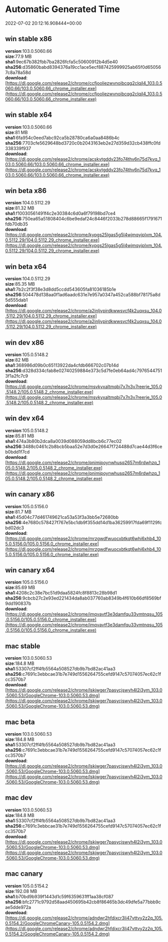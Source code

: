 # Automatic Generated Time
2022-07-02 20:12:16.908444+00:00

## win stable x86
**version**:103.0.5060.66  
**size**:77.9 MB  
**sha1**:9ec67b382fbb7ba2826fcfa5c50600912b4d5e40  
**sha256**:d35860babd8394376a19cc1ace5ecf887425999925ab65f0d650567c8a78a58d  
**download**:[https://dl.google.com/release2/chrome/ccfjooliezwvnoibcqg2clqjl4_103.0.5060.66/103.0.5060.66_chrome_installer.exe](https://dl.google.com/release2/chrome/ccfjooliezwvnoibcqg2clqjl4_103.0.5060.66/103.0.5060.66_chrome_installer.exe)  

## win stable x64
**version**:103.0.5060.66  
**size**:81 MB  
**sha1**:6fa954c0eed7abc92ca5b28780ca6a0aa8486b4c  
**sha256**:7703cfe5629648bd3720c0b2043163eb2e27d359d32cb438ffc0fd338339f937  
**download**:[https://dl.google.com/release2/chrome/acskvtgddv23fo74thv6n75d7kvq_103.0.5060.66/103.0.5060.66_chrome_installer.exe](https://dl.google.com/release2/chrome/acskvtgddv23fo74thv6n75d7kvq_103.0.5060.66/103.0.5060.66_chrome_installer.exe)  

## win beta x86
**version**:104.0.5112.29  
**size**:81.32 MB  
**sha1**:f10030561491f4c2e30384c6d0a6f79198bd7ce4  
**sha256**:750ea65a51808404c6be9edaf24c8446f2033b278d88665f1791671fdb70db35  
**download**:[https://dl.google.com/release2/chrome/kypgs25lgas5g5l4wjmqyjplxm_104.0.5112.29/104.0.5112.29_chrome_installer.exe](https://dl.google.com/release2/chrome/kypgs25lgas5g5l4wjmqyjplxm_104.0.5112.29/104.0.5112.29_chrome_installer.exe)  

## win beta x64
**version**:104.0.5112.29  
**size**:85.35 MB  
**sha1**:7b2c2f3f38e3d8dd5ccdd543605fa81036185b1e  
**sha256**:504478d138aa0f1ad6aadc631e7e957a0347a452ca588bf78175a8d5d555dab1  
**download**:[https://dl.google.com/release2/chrome/a2inljvpirdkwwsvcf4k2uqxsu_104.0.5112.29/104.0.5112.29_chrome_installer.exe](https://dl.google.com/release2/chrome/a2inljvpirdkwwsvcf4k2uqxsu_104.0.5112.29/104.0.5112.29_chrome_installer.exe)  

## win dev x86
**version**:105.0.5148.2  
**size**:82 MB  
**sha1**:368986d09b0c65113922da4cfdb666702c07b14d  
**sha256**:d328d334cfab8e02740259884e373c5d7fe0eb64ad4c79765447513f1a2fc7c9  
**download**:[https://dl.google.com/release2/chrome/msvkyxaltmqbj7x7n3v7reerje_105.0.5148.2/105.0.5148.2_chrome_installer.exe](https://dl.google.com/release2/chrome/msvkyxaltmqbj7x7n3v7reerje_105.0.5148.2/105.0.5148.2_chrome_installer.exe)  

## win dev x64
**version**:105.0.5148.2  
**size**:85.81 MB  
**sha1**:474a3b80b2dca8a0039d088059dd8bcb6c77ec02  
**sha256**:3488c0461c2b8bcb5baa52e7d3d0e26647f724488d7cae44d3f6ceb0bdd1f7cd  
**download**:[https://dl.google.com/release2/chrome/pnimipoynwhusq2657m6rdwhzq_105.0.5148.2/105.0.5148.2_chrome_installer.exe](https://dl.google.com/release2/chrome/pnimipoynwhusq2657m6rdwhzq_105.0.5148.2/105.0.5148.2_chrome_installer.exe)  

## win canary x86
**version**:105.0.5156.0  
**size**:81.7 MB  
**sha1**:45d04c77d461749621ca53a53f3a3bb5e72680bb  
**sha256**:4e7680c578427f767e5bc1db9f355dd14d1ba36259917fda69f1129fcbd02dc3  
**download**:[https://dl.google.com/release2/chrome/mrzgwdfwuocxbtkqt6whi6xhb4_105.0.5156.0/105.0.5156.0_chrome_installer.exe](https://dl.google.com/release2/chrome/mrzgwdfwuocxbtkqt6whi6xhb4_105.0.5156.0/105.0.5156.0_chrome_installer.exe)  

## win canary x64
**version**:105.0.5156.0  
**size**:85.69 MB  
**sha1**:4208c2c38e7bc51d9daa5824fc8f8813c28b98d1  
**sha256**:9cbcb27c2e93ed221434da8ab037760ab8349b4f610b66df8569bf9dd190837b  
**download**:[https://dl.google.com/release2/chrome/imqvavtf3e3damfqu33vmtnqsu_105.0.5156.0/105.0.5156.0_chrome_installer.exe](https://dl.google.com/release2/chrome/imqvavtf3e3damfqu33vmtnqsu_105.0.5156.0/105.0.5156.0_chrome_installer.exe)  

## mac stable
**version**:103.0.5060.53  
**size**:184.8 MB  
**sha1**:53307cf2ff4fb5564a508527db9b7bd82ac41aa3  
**sha256**:c7691c3ebbcae31b7e749d1556264755cefd9147c57074057ec62c1fcc3570b7  
**download**:[https://dl.google.com/release2/chrome/lskjwger7pasycjswyh4l2i3ym_103.0.5060.53/GoogleChrome-103.0.5060.53.dmg](https://dl.google.com/release2/chrome/lskjwger7pasycjswyh4l2i3ym_103.0.5060.53/GoogleChrome-103.0.5060.53.dmg)  

## mac beta
**version**:103.0.5060.53  
**size**:184.8 MB  
**sha1**:53307cf2ff4fb5564a508527db9b7bd82ac41aa3  
**sha256**:c7691c3ebbcae31b7e749d1556264755cefd9147c57074057ec62c1fcc3570b7  
**download**:[https://dl.google.com/release2/chrome/lskjwger7pasycjswyh4l2i3ym_103.0.5060.53/GoogleChrome-103.0.5060.53.dmg](https://dl.google.com/release2/chrome/lskjwger7pasycjswyh4l2i3ym_103.0.5060.53/GoogleChrome-103.0.5060.53.dmg)  

## mac dev
**version**:103.0.5060.53  
**size**:184.8 MB  
**sha1**:53307cf2ff4fb5564a508527db9b7bd82ac41aa3  
**sha256**:c7691c3ebbcae31b7e749d1556264755cefd9147c57074057ec62c1fcc3570b7  
**download**:[https://dl.google.com/release2/chrome/lskjwger7pasycjswyh4l2i3ym_103.0.5060.53/GoogleChrome-103.0.5060.53.dmg](https://dl.google.com/release2/chrome/lskjwger7pasycjswyh4l2i3ym_103.0.5060.53/GoogleChrome-103.0.5060.53.dmg)  

## mac canary
**version**:105.0.5154.2  
**size**:192.08 MB  
**sha1**:b70bd9b939f1443d1c59f6359631ff1aa38cf087  
**sha256**:bfc2771c9792d58aad450695b42cb8f86465b3dc49dfe5a77bbb9cae5dde972a  
**download**:[https://dl.google.com/release2/chrome/adndwr2hfdixcr3li47vttvy2z2q_105.0.5154.2/GoogleChromeCanary-105.0.5154.2.dmg](https://dl.google.com/release2/chrome/adndwr2hfdixcr3li47vttvy2z2q_105.0.5154.2/GoogleChromeCanary-105.0.5154.2.dmg)  

